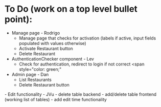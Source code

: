 # To Do (work on a top level bullet point):
- Manage page - Rodrigo
    - Manage page that checks for activation (labels if active, input fields populated with values otherwise)
    - Activate Restaurant button
    - Delete Restaurant
- AuthenticationChecker component - Lev
    - Check for authentication, redirect to login if not correct
<span style="color: green;"
- Admin page - Dan
    - List Restaurants
    - Delete Restaurant button
</span>
- Edit functionality - JVu
    - delete table backend
    - add/delete table frontend (working list of tables)
    - add edit time functionality
    
